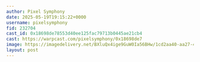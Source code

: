 ```yaml
---
author: Pixel Symphony
date: 2025-05-19T19:15:22+0000
username: pixelsymphony
fid: 232704
cast_id: 0x18698de78553d40ee125fac79713b0445ae21cb4
cast: https://warpcast.com/pixelsymphony/0x18698de7
image: https://imagedelivery.net/BXluQx4ige9GuW0Ia56BHw/1cd2aa40-aa27-4cfd-823c-1f1b26974600/original
layout: post
---
```

  

<img src='https://imagedelivery.net/BXluQx4ige9GuW0Ia56BHw/1cd2aa40-aa27-4cfd-823c-1f1b26974600/original' alt='' referrerpolicy='no-referrer'/>